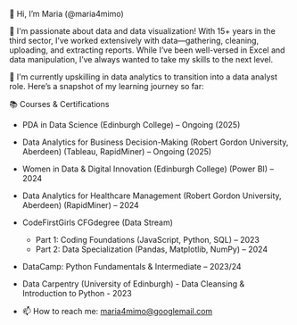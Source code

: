👋 Hi, I’m Maria (@maria4mimo)

👀 I'm passionate about data and data visualization! With 15+ years in the third sector, I’ve worked extensively with data—gathering, cleaning, uploading, and extracting reports. While I’ve been well-versed in Excel and data manipulation, I’ve always wanted to take my skills to the next level.

🌱 I'm currently upskilling in data analytics to transition into a data analyst role. Here’s a snapshot of my learning journey so far:

📚 Courses & Certifications
- PDA in Data Science (Edinburgh College) – Ongoing (2025)
- Data Analytics for Business Decision-Making (Robert Gordon University, Aberdeen) (Tableau, RapidMiner) – Ongoing (2025)
- Women in Data & Digital Innovation (Edinburgh College) (Power BI) – 2024
- Data Analytics for Healthcare Management (Robert Gordon University, Aberdeen) (RapidMiner) – 2024
- CodeFirstGirls CFGdegree (Data Stream)
  - Part 1: Coding Foundations (JavaScript, Python, SQL) – 2023
  - Part 2: Data Specialization (Pandas, Matplotlib, NumPy) – 2024
- DataCamp: Python Fundamentals & Intermediate – 2023/24
- Data Carpentry (University of Edinburgh) - Data Cleansing & Introduction to Python - 2023
  
- 📫 How to reach me: maria4mimo@googlemail.com

<!---
maria4mimo/maria4mimo is a ✨ special ✨ repository because its `README.md` (this file) appears on your GitHub profile.
You can click the Preview link to take a look at your changes.
--->
